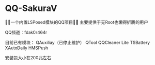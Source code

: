 # QQ-SakuraV
🌸🌸一个内置LSPosed模块的QQ项目🌸🌸
主要提供于无Root也懒得折腾的用户

QQ频道：fdak0r464r

目前已有模块：
QAuxiliay（已停止维护）
QTool
QQCleaner Lite
TSBattery
XAutoDaily
HMSPush

安装包大小在200兆左右
